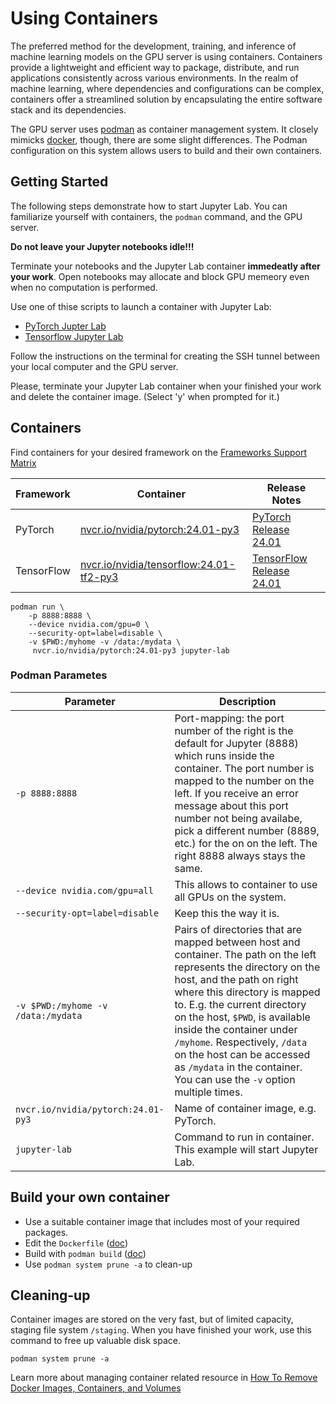 # Using Containers

The preferred method for the development, training, and inference of machine learning models on the GPU server is using containers. Containers provide a lightweight and efficient way to package, distribute, and run applications consistently across various environments. In the realm of machine learning, where dependencies and configurations can be complex, containers offer a streamlined solution by encapsulating the entire software stack and its dependencies. 

The GPU server uses [podman](https://docs.podman.io/en/latest/index.html) as container management system. It closely mimicks [docker](https://www.docker.com/), though, there are some slight differences. The Podman configuration on this system allows users to build and their own containers.


<!-- 1. Build your own container with `Dockerfile`
2. Launch application in container
3. Cleaning up -->


## Getting Started
The following steps demonstrate how to start Jupyter Lab. You can familiarize yourself with containers, the `podman` command, and the GPU server.

**Do not leave your Jupyter notebooks idle!!!**

Terminate your notebooks and the Jupyter Lab container **immedeatly after your work**.
Open notebooks may allocate and block GPU memeory even when no computation is performed.

Use one of thise scripts to launch a container with Jupyter Lab:
- [PyTorch Jupter Lab](./scripts/pytorch-jupyter-lab.sh)
- [Tensorflow Jupyter Lab](./scripts/tensorflow-jupyter-lab.sh)

Follow the instructions on the terminal for creating the SSH tunnel between your local computer and the GPU server.

Please, terminate your Jupyter Lab container when your finished your work and delete the container image. (Select 'y' when prompted for it.)

<!-- Enable user
```
loginctl enable-linger USER_ID
podman system migrate
``` -->

## Containers
Find containers for your desired framework on the [Frameworks Support Matrix](https://docs.nvidia.com/deeplearning/frameworks/support-matrix/index.html)

| Framework | Container | Release Notes |
|--|--|--|
| PyTorch | [nvcr.io/nvidia/pytorch:24.01-py3](https://catalog.ngc.nvidia.com/orgs/nvidia/containers/pytorch) | [PyTorch Release 24.01](https://docs.nvidia.com/deeplearning/frameworks/pytorch-release-notes/rel-24-01.html#rel-24-01)
| TensorFlow | [nvcr.io/nvidia/tensorflow:24.01-tf2-py3](https://catalog.ngc.nvidia.com/orgs/nvidia/containers/tensorflow) | [TensorFlow Release 24.01](https://docs.nvidia.com/deeplearning/frameworks/tensorflow-release-notes/rel-24-01.html#rel-24-01)



```
podman run \
	-p 8888:8888 \
	--device nvidia.com/gpu=0 \
	--security-opt=label=disable \
	-v $PWD:/myhome -v /data:/mydata \
	 nvcr.io/nvidia/pytorch:24.01-py3 jupyter-lab
```

###  Podman Parametes

| Parameter | Description |
|--------|-------------|
| `-p 8888:8888` | Port-mapping: the port number of the right is the default for Jupyter (8888) which runs inside the container. The port number is  mapped to the number on the left. If you receive an error message about this port number not being availabe, pick a different number (8889, etc.) for the on on the left. The right 8888 always stays the same. |
| `--device nvidia.com/gpu=all` | This allows to container to use all GPUs on the system. |
| `--security-opt=label=disable` | Keep this the way it is.|
| `-v $PWD:/myhome -v /data:/mydata` | Pairs of directories that are mapped between host and container. The path on the left represents the directory on the host, and the path on right where this directory is mapped to. E.g. the current directory on the host, `$PWD`, is available inside the container under `/myhome`. Respectively, `/data` on the host can be accessed as `/mydata` in the container. You can use the `-v` option multiple times.|
| `nvcr.io/nvidia/pytorch:24.01-py3` | Name of container image, e.g. PyTorch. |
| `jupyter-lab` | Command to run in container. This example will start Jupyter Lab. |

## Build your own container
- Use a suitable container image that includes most of your required packages.
- Edit the `Dockerfile` ([doc](https://docs.docker.com/engine/reference/builder/))
- Build with `podman build` ([doc](https://manpages.ubuntu.com/manpages/jammy/en/man1/docker-build.1.html))
- Use `podman system prune -a` to clean-up

## Cleaning-up
Container images are stored on the very fast, but of limited capacity, staging file system `/staging`. When you have finished your work, use this command to free up valuable disk space.
```
podman system prune -a
```

Learn more about managing container related resource in [How To Remove Docker Images, Containers, and Volumes](https://www.digitalocean.com/community/tutorials/how-to-remove-docker-images-containers-and-volumes)
